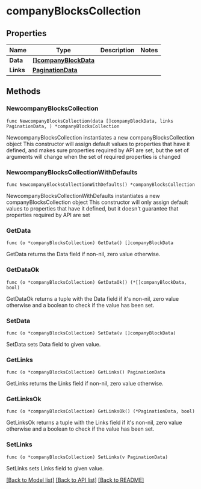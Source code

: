# companyBlocksCollection

## Properties

Name | Type | Description | Notes
------------ | ------------- | ------------- | -------------
**Data** | [**[]companyBlockData**](companyBlockData.md) |  | 
**Links** | [**PaginationData**](PaginationData.md) |  | 

## Methods

### NewcompanyBlocksCollection

`func NewcompanyBlocksCollection(data []companyBlockData, links PaginationData, ) *companyBlocksCollection`

NewcompanyBlocksCollection instantiates a new companyBlocksCollection object
This constructor will assign default values to properties that have it defined,
and makes sure properties required by API are set, but the set of arguments
will change when the set of required properties is changed

### NewcompanyBlocksCollectionWithDefaults

`func NewcompanyBlocksCollectionWithDefaults() *companyBlocksCollection`

NewcompanyBlocksCollectionWithDefaults instantiates a new companyBlocksCollection object
This constructor will only assign default values to properties that have it defined,
but it doesn't guarantee that properties required by API are set

### GetData

`func (o *companyBlocksCollection) GetData() []companyBlockData`

GetData returns the Data field if non-nil, zero value otherwise.

### GetDataOk

`func (o *companyBlocksCollection) GetDataOk() (*[]companyBlockData, bool)`

GetDataOk returns a tuple with the Data field if it's non-nil, zero value otherwise
and a boolean to check if the value has been set.

### SetData

`func (o *companyBlocksCollection) SetData(v []companyBlockData)`

SetData sets Data field to given value.


### GetLinks

`func (o *companyBlocksCollection) GetLinks() PaginationData`

GetLinks returns the Links field if non-nil, zero value otherwise.

### GetLinksOk

`func (o *companyBlocksCollection) GetLinksOk() (*PaginationData, bool)`

GetLinksOk returns a tuple with the Links field if it's non-nil, zero value otherwise
and a boolean to check if the value has been set.

### SetLinks

`func (o *companyBlocksCollection) SetLinks(v PaginationData)`

SetLinks sets Links field to given value.



[[Back to Model list]](../README.md#documentation-for-models) [[Back to API list]](../README.md#documentation-for-api-endpoints) [[Back to README]](../README.md)


